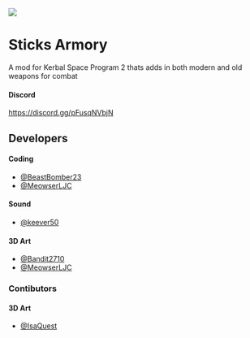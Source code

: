 ![](https://raw.githubusercontent.com/BeastBomber23/Sticks-Arsenal/main/assets/banner.gif)

# Sticks Armory

A mod for Kerbal Space Program 2 thats adds in both modern and old weapons for combat

#### Discord
https://discord.gg/pFusqNVbjN


## Developers
#### Coding
- [@BeastBomber23](https://www.github.com/BeastBomber23)
- [@MeowserLJC](https://www.github.com/MeowserLJC)
#### Sound
- [@keever50](https://www.github.com/keever50)
#### 3D Art
- [@Bandit2710](https://www.github.com/Bandit2710)
- [@MeowserLJC](https://www.github.com/MeowserLJC)

### Contibutors
#### 3D Art
- [@IsaQuest](https://forum.kerbalspaceprogram.com/index.php?/profile/207767-isaquest/)
